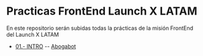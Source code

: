 # Practicas FrontEnd Launch X LATAM
En este repositorio serán subidas todas la prácticas de la misión FrontEnd del Launch X LATAM
- [01.- INTRO](https://github.com/SaidB-95/Practicas-FrontEnd-Launch-X-LATAM/tree/main/01.-%20INTRO)
-- [Abogabot](https://github.com/SaidB-95/Practicas-FrontEnd-Launch-X-LATAM/blob/main/01.-%20INTRO/Abogabot.md)
